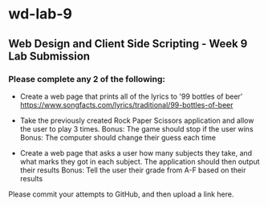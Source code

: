 # wd-lab-9
## Web Design and Client Side Scripting - Week 9 Lab Submission

### Please complete any 2 of the following:

- Create a web page that prints all of the lyrics to '99 bottles of beer' https://www.songfacts.com/lyrics/traditional/99-bottles-of-beer

- Take the previously created Rock Paper Scissors application and allow the user to play 3 times.
   Bonus: The game should stop if the user wins
   Bonus: The computer should change their guess each time

- Create a web page that asks a user how many subjects they take, and what marks they got in each subject. The application should then output their results
   Bonus: Tell the user their grade from A-F based on their results

Please commit your attempts to GitHub, and then upload a link here.

